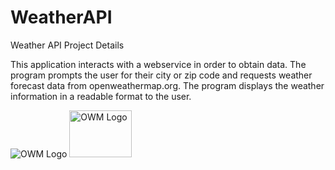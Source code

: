 # WeatherAPI
Weather API Project Details
 
This application interacts with a webservice in order to obtain data.
The program prompts the user for their city or zip code and requests weather forecast data from openweathermap.org.  The program displays the weather information in a readable format to the user.

<img src="https://openweathermap.org/themes/openweathermap/assets/img/openweather-negative-logo-RGB.png" title="OWM Logo">

<img src="https://openweathermap.org/themes/openweathermap/assets/img/openweather-negative-logo-RGB.png" width="100" height="75" title="OWM Logo">
